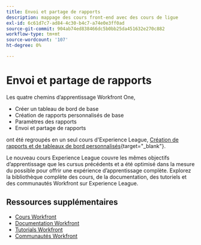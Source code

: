 ```yaml
---
title: Envoi et partage de rapports
description: mappage des cours front-end avec des cours de ligue
exl-id: 6c61d7c7-ad84-4c30-b4c7-a74e0e3ff0ad
source-git-commit: 904ab74ed838466dc5b0bb25da451632e270c882
workflow-type: tm+mt
source-wordcount: '107'
ht-degree: 0%

---
```


# Envoi et partage de rapports

Les quatre chemins d’apprentissage Workfront One,

* Créer un tableau de bord de base
* Création de rapports personnalisés de base
* Paramètres des rapports
* Envoi et partage de rapports

ont été regroupés en un seul cours d&#39;Experience League, [Création de rapports et de tableaux de bord personnalisés](https://experienceleague.adobe.com/?recommended=Workfront-U-1-2022.3.reporting){target="_blank"}.

Le nouveau cours Experience League couvre les mêmes objectifs d’apprentissage que les cursus précédents et a été optimisé dans la mesure du possible pour offrir une expérience d’apprentissage complète.  Explorez la bibliothèque complète des cours, de la documentation, des tutoriels et des communautés Workfront sur Experience League.

## Ressources supplémentaires

* [Cours Workfront](https://experienceleague.adobe.com/?lang=en&amp;Solution=Workfront#courses)
* [Documentation Workfront](https://experienceleague.adobe.com/docs/workfront.html)
* [Tutorials Workfront](https://experienceleague.adobe.com/docs/workfront-learn/tutorials-workfront/home.html)
* [Communautés Workfront](https://experienceleaguecommunities.adobe.com/t5/workfront/ct-p/workfront)
